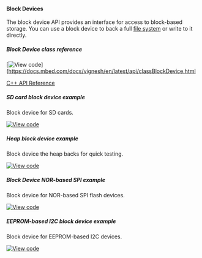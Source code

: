 #### Block Devices

The block device API provides an interface for access to block-based storage. You can use a block device to back a full [file system](filesystem.md) or write to it directly.

##### Block Device class reference

[![View code](https://www.mbed.com/embed/?type=library)](https://docs.mbed.com/docs/vignesh/en/latest/api/classBlockDevice.html

[C++ API Reference](https://github.com/ARMmbed/mbed-os/blob/master/features/filesystem/bd/BlockDevice.h)

##### SD card block device example

Block device for SD cards.

[![View code](https://www.mbed.com/embed/?url=https://github.com/armmbed/sd-driver)](https://github.com/armmbed/sd-driver)

##### Heap block device example

Block device the heap backs for quick testing.

[![View code](https://www.mbed.com/embed/?url=https://github.com/ARMmbed/mbed-os/blob/master/features/filesystem/bd/HeapBlockDevice.h)](https://github.com/ARMmbed/mbed-os/blob/master/features/filesystem/bd/HeapBlockDevice.h)

##### Block Device NOR-based SPI example

Block device for NOR-based SPI flash devices.

[![View code](https://www.mbed.com/embed/?url=https://github.com/armmbed/spiflash-driver)](https://github.com/armmbed/spiflash-driver)

##### EEPROM-based I2C block device example

Block device for EEPROM-based I2C devices.

[![View code](https://www.mbed.com/embed/?url=https://github.com/armmbed/i2ceeprom-driver)](https://github.com/armmbed/i2ceeprom-driver)
